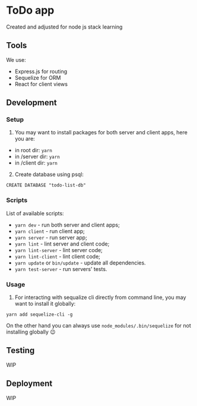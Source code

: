# ToDo app

Created and adjusted for node js stack learning

## Tools

We use:

* Express.js for routing
* Sequelize for ORM
* React for client views

## Development

### Setup

1) You may want to install packages for both server and client apps, here you are:

* in root dir: `yarn`
* in /server dir: `yarn`
* in /client dir: `yarn`

2) Create database using psql:

`CREATE DATABASE "todo-list-db"`

### Scripts

List of available scripts:

* `yarn dev` - run both server and client apps;
* `yarn client` - run client app;
* `yarn server` - run server app;
* `yarn lint` - lint server and client code;
* `yarn lint-server` - lint server code;
* `yarn lint-client` - lint client code;
* `yarn update` or `bin/update` - update all dependencies.
* `yarn test-server` - run servers' tests.

### Usage

1) For interacting with sequalize cli directly from command line, you may want to install it globally:

  `yarn add sequelize-cli -g`

On the other hand you can always use `node_modules/.bin/sequelize` for not installing globally 😉

## Testing

WIP

## Deployment

WIP
